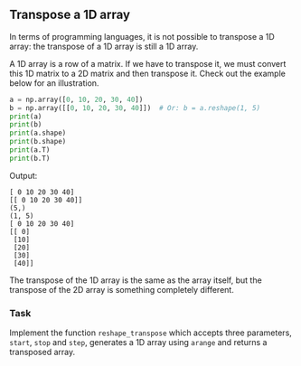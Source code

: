 ## Transpose a 1D array

In terms of programming 
languages, it is not possible to transpose a 1D array: the transpose of a 1D array is still a 1D array.

A 1D array is a row of a matrix. If we have to transpose it, we must convert 
this 1D matrix to a 2D matrix and then transpose it. Check out the example below for 
an illustration.

```python
a = np.array([0, 10, 20, 30, 40])
b = np.array([[0, 10, 20, 30, 40]])  # Or: b = a.reshape(1, 5)
print(a)
print(b)
print(a.shape)
print(b.shape)
print(a.T)
print(b.T)
```
Output:
```text
[ 0 10 20 30 40]
[[ 0 10 20 30 40]]
(5,)
(1, 5)
[ 0 10 20 30 40]
[[ 0]
 [10]
 [20]
 [30]
 [40]]
```
The transpose of the 1D array is the same as the array itself, 
but the transpose of the 2D array is something completely different.

### Task
Implement the function `reshape_transpose` which accepts three parameters,
`start`, `stop` and `step`, generates a 1D array using `arange` and returns a transposed array.
